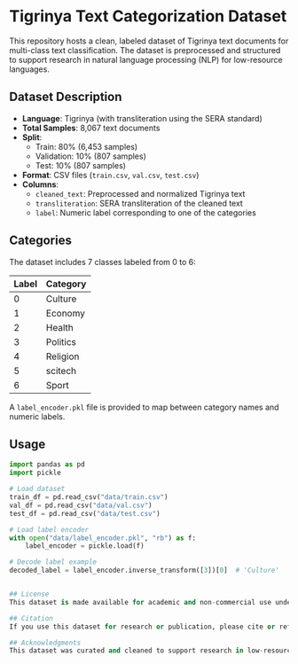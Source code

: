# Tigrinya Text Categorization Dataset

This repository hosts a clean, labeled dataset of Tigrinya text documents for multi-class text classification. The dataset is preprocessed and structured to support research in natural language processing (NLP) for low-resource languages.

## Dataset Description

- **Language**: Tigrinya (with transliteration using the SERA standard)
- **Total Samples**: 8,067 text documents
- **Split**:
  - Train: 80% (6,453 samples)
  - Validation: 10% (807 samples)
  - Test: 10% (807 samples)
- **Format**: CSV files (`train.csv`, `val.csv`, `test.csv`)
- **Columns**:
  - `cleaned_text`: Preprocessed and normalized Tigrinya text
  - `transliteration`: SERA transliteration of the cleaned text
  - `label`: Numeric label corresponding to one of the categories

## Categories

The dataset includes 7 classes labeled from 0 to 6:

| Label | Category            |
|-------|---------------------|
| 0     | Culture             |
| 1     | Economy             |
| 2     | Health              |
| 3     | Politics            |
| 4     | Religion            |
| 5     | scitech             |
| 6     | Sport               |

A `label_encoder.pkl` file is provided to map between category names and numeric labels.

## Usage

```python
import pandas as pd
import pickle

# Load dataset
train_df = pd.read_csv("data/train.csv")
val_df = pd.read_csv("data/val.csv")
test_df = pd.read_csv("data/test.csv")

# Load label encoder
with open("data/label_encoder.pkl", "rb") as f:
    label_encoder = pickle.load(f)

# Decode label example
decoded_label = label_encoder.inverse_transform([3])[0]  # 'Culture'


## License
This dataset is made available for academic and non-commercial use under the MIT License.

## Citation
If you use this dataset for research or publication, please cite or reference this repository.

## Acknowledgments
This dataset was curated and cleaned to support research in low-resource language NLP, particularly for the Tigrinya language.
